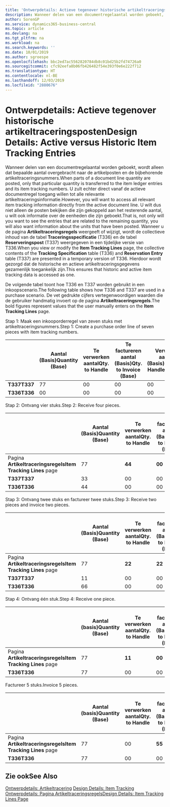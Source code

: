 ```yaml
---
title: 'Ontwerpdetails: Actieve tegenover historische artikeltraceringsposten | Microsoft Docs'
description: Wanneer delen van een documentregelaantal worden geboekt, wordt alleen dat bepaalde aantal overgebracht naar de artikelposten en de bijbehorende artikeltraceringsnummers. U zult echter direct vanaf de actieve documentregel toegang willen tot alle relevante artikeltraceringsinformatie. U wilt dus niet alleen de posten bekijken die zijn gekoppeld aan het resterende aantal, u wilt ook informatie over de eenheden die zijn geboekt. Wanneer u de pagina **Artikeltraceringsregels** weergeeft of wijzigt, wordt de collectieve inhoud van de tabel **Traceringsspecificatie** (T336) en de tabel **Reserveringspost** (T337) weergegeven in een tijdelijke versie van T336. Hierdoor wordt gezorgd dat de historische en actieve artikeltraceringsgegevens gezamenlijk toegankelijk zijn.
author: SorenGP
ms.service: dynamics365-business-central
ms.topic: article
ms.devlang: na
ms.tgt_pltfrm: na
ms.workload: na
ms.search.keywords: ''
ms.date: 10/01/2019
ms.author: sgroespe
ms.openlocfilehash: bbc2ed7ac5562820784db8c01bd25b2fd74726a0
ms.sourcegitcommit: cfc92eefa8b06fb426482f54e393f0e6e222f712
ms.translationtype: HT
ms.contentlocale: nl-BE
ms.lasthandoff: 12/03/2019
ms.locfileid: "2880676"
---
```

# <a name="design-details-active-versus-historic-item-tracking-entries"></a><span data-ttu-id="6f6fc-107">Ontwerpdetails: Actieve tegenover historische artikeltraceringsposten</span><span class="sxs-lookup"><span data-stu-id="6f6fc-107">Design Details: Active versus Historic Item Tracking Entries</span></span>
<span data-ttu-id="6f6fc-108">Wanneer delen van een documentregelaantal worden geboekt, wordt alleen dat bepaalde aantal overgebracht naar de artikelposten en de bijbehorende artikeltraceringsnummers.</span><span class="sxs-lookup"><span data-stu-id="6f6fc-108">When parts of a document line quantity are posted, only that particular quantity is transferred to the item ledger entries and its item tracking numbers.</span></span> <span data-ttu-id="6f6fc-109">U zult echter direct vanaf de actieve documentregel toegang willen tot alle relevante artikeltraceringsinformatie.</span><span class="sxs-lookup"><span data-stu-id="6f6fc-109">However, you will want to access all relevant item tracking information directly from the active document line.</span></span> <span data-ttu-id="6f6fc-110">U wilt dus niet alleen de posten bekijken die zijn gekoppeld aan het resterende aantal, u wilt ook informatie over de eenheden die zijn geboekt.</span><span class="sxs-lookup"><span data-stu-id="6f6fc-110">That is, not only will you want to see the entries that are related to the remaining quantity, you will also want information about the units that have been posted.</span></span> <span data-ttu-id="6f6fc-111">Wanneer u de pagina **Artikeltraceringsregels** weergeeft of wijzigt, wordt de collectieve inhoud van de tabel **Traceringsspecificatie** (T336) en de tabel **Reserveringspost** (T337) weergegeven in een tijdelijke versie van T336.</span><span class="sxs-lookup"><span data-stu-id="6f6fc-111">When you view or modify the **Item Tracking Lines** page, the collective contents of the **Tracking Specification** table (T336) and **Reservation Entry** table (T337) are presented in a temporary version of T336.</span></span> <span data-ttu-id="6f6fc-112">Hierdoor wordt gezorgd dat de historische en actieve artikeltraceringsgegevens gezamenlijk toegankelijk zijn.</span><span class="sxs-lookup"><span data-stu-id="6f6fc-112">This ensures that historic and active item tracking data is accessed as one.</span></span>  

 <span data-ttu-id="6f6fc-113">De volgende tabel toont hoe T336 en T337 worden gebruikt in een inkoopscenario.</span><span class="sxs-lookup"><span data-stu-id="6f6fc-113">The following table shows how T336 and T337 are used in a purchase scenario.</span></span> <span data-ttu-id="6f6fc-114">De vet gedrukte cijfers vertegenwoordigen waarden die de gebruiker handmatig invoert op de pagina **Artikeltraceringsregels**.</span><span class="sxs-lookup"><span data-stu-id="6f6fc-114">The bold figures represent values that the user manually enters on the **Item Tracking Lines** page.</span></span>  

 <span data-ttu-id="6f6fc-115">Stap 1: Maak een inkooporderregel van zeven stuks met artikeltraceringsnummers.</span><span class="sxs-lookup"><span data-stu-id="6f6fc-115">Step 1: Create a purchase order line of seven pieces with item tracking numbers.</span></span>  

||<span data-ttu-id="6f6fc-116">**Aantal (Basis)**</span><span class="sxs-lookup"><span data-stu-id="6f6fc-116">**Quantity (Base)**</span></span>|<span data-ttu-id="6f6fc-117">**Te verwerken aantal**</span><span class="sxs-lookup"><span data-stu-id="6f6fc-117">**Qty. to Handle**</span></span>|<span data-ttu-id="6f6fc-118">**Te factureren aantal (Basis)**</span><span class="sxs-lookup"><span data-stu-id="6f6fc-118">**Qty. to Invoice (Base)**</span></span>|<span data-ttu-id="6f6fc-119">**Verwerkt aantal (Basis)**</span><span class="sxs-lookup"><span data-stu-id="6f6fc-119">**Quantity Handled (Base)**</span></span>|<span data-ttu-id="6f6fc-120">**Gefactureerd aantal (Basis)**</span><span class="sxs-lookup"><span data-stu-id="6f6fc-120">**Quantity Invoiced (Base)**</span></span>|  
|-|----------------------------------------------|--------------------------------------------|------------------------------------------------------|-------------------------------------------------------|--------------------------------------------------------|  
|<span data-ttu-id="6f6fc-121">**T337**</span><span class="sxs-lookup"><span data-stu-id="6f6fc-121">**T337**</span></span>|<span data-ttu-id="6f6fc-122">7</span><span class="sxs-lookup"><span data-stu-id="6f6fc-122">7</span></span>|<span data-ttu-id="6f6fc-123">0</span><span class="sxs-lookup"><span data-stu-id="6f6fc-123">0</span></span>|<span data-ttu-id="6f6fc-124">0</span><span class="sxs-lookup"><span data-stu-id="6f6fc-124">0</span></span>|<span data-ttu-id="6f6fc-125">0</span><span class="sxs-lookup"><span data-stu-id="6f6fc-125">0</span></span>|<span data-ttu-id="6f6fc-126">0</span><span class="sxs-lookup"><span data-stu-id="6f6fc-126">0</span></span>|  
|<span data-ttu-id="6f6fc-127">**T336**</span><span class="sxs-lookup"><span data-stu-id="6f6fc-127">**T336**</span></span>|<span data-ttu-id="6f6fc-128">0</span><span class="sxs-lookup"><span data-stu-id="6f6fc-128">0</span></span>|<span data-ttu-id="6f6fc-129">0</span><span class="sxs-lookup"><span data-stu-id="6f6fc-129">0</span></span>|<span data-ttu-id="6f6fc-130">0</span><span class="sxs-lookup"><span data-stu-id="6f6fc-130">0</span></span>|<span data-ttu-id="6f6fc-131">0</span><span class="sxs-lookup"><span data-stu-id="6f6fc-131">0</span></span>|<span data-ttu-id="6f6fc-132">0</span><span class="sxs-lookup"><span data-stu-id="6f6fc-132">0</span></span>|  

 <span data-ttu-id="6f6fc-133">Stap 2: Ontvang vier stuks.</span><span class="sxs-lookup"><span data-stu-id="6f6fc-133">Step 2: Receive four pieces.</span></span>  

||<span data-ttu-id="6f6fc-134">**Aantal (Basis)**</span><span class="sxs-lookup"><span data-stu-id="6f6fc-134">**Quantity (Base)**</span></span>|<span data-ttu-id="6f6fc-135">**Te verwerken aantal**</span><span class="sxs-lookup"><span data-stu-id="6f6fc-135">**Qty. to Handle**</span></span>|<span data-ttu-id="6f6fc-136">**Te factureren aantal (Basis)**</span><span class="sxs-lookup"><span data-stu-id="6f6fc-136">**Qty. to Invoice (Base)**</span></span>|<span data-ttu-id="6f6fc-137">**Verwerkt aantal (Basis)**</span><span class="sxs-lookup"><span data-stu-id="6f6fc-137">**Quantity Handled (Base)**</span></span>|<span data-ttu-id="6f6fc-138">**Gefactureerd aantal (Basis)**</span><span class="sxs-lookup"><span data-stu-id="6f6fc-138">**Quantity Invoiced (Base)**</span></span>|  
|-|----------------------------------------------|--------------------------------------------|------------------------------------------------------|-------------------------------------------------------|--------------------------------------------------------|  
|<span data-ttu-id="6f6fc-139">Pagina **Artikeltraceringsregels**</span><span class="sxs-lookup"><span data-stu-id="6f6fc-139">**Item Tracking Lines** page</span></span>|<span data-ttu-id="6f6fc-140">7</span><span class="sxs-lookup"><span data-stu-id="6f6fc-140">7</span></span>|<span data-ttu-id="6f6fc-141">**4**</span><span class="sxs-lookup"><span data-stu-id="6f6fc-141">**4**</span></span>|<span data-ttu-id="6f6fc-142">**0**</span><span class="sxs-lookup"><span data-stu-id="6f6fc-142">**0**</span></span>|<span data-ttu-id="6f6fc-143">0</span><span class="sxs-lookup"><span data-stu-id="6f6fc-143">0</span></span>|<span data-ttu-id="6f6fc-144">0</span><span class="sxs-lookup"><span data-stu-id="6f6fc-144">0</span></span>|  
|<span data-ttu-id="6f6fc-145">**T337**</span><span class="sxs-lookup"><span data-stu-id="6f6fc-145">**T337**</span></span>|<span data-ttu-id="6f6fc-146">3</span><span class="sxs-lookup"><span data-stu-id="6f6fc-146">3</span></span>|<span data-ttu-id="6f6fc-147">0</span><span class="sxs-lookup"><span data-stu-id="6f6fc-147">0</span></span>|<span data-ttu-id="6f6fc-148">0</span><span class="sxs-lookup"><span data-stu-id="6f6fc-148">0</span></span>|<span data-ttu-id="6f6fc-149">0</span><span class="sxs-lookup"><span data-stu-id="6f6fc-149">0</span></span>|<span data-ttu-id="6f6fc-150">0</span><span class="sxs-lookup"><span data-stu-id="6f6fc-150">0</span></span>|  
|<span data-ttu-id="6f6fc-151">**T336**</span><span class="sxs-lookup"><span data-stu-id="6f6fc-151">**T336**</span></span>|<span data-ttu-id="6f6fc-152">4</span><span class="sxs-lookup"><span data-stu-id="6f6fc-152">4</span></span>|<span data-ttu-id="6f6fc-153">0</span><span class="sxs-lookup"><span data-stu-id="6f6fc-153">0</span></span>|<span data-ttu-id="6f6fc-154">0</span><span class="sxs-lookup"><span data-stu-id="6f6fc-154">0</span></span>|<span data-ttu-id="6f6fc-155">4</span><span class="sxs-lookup"><span data-stu-id="6f6fc-155">4</span></span>|<span data-ttu-id="6f6fc-156">0</span><span class="sxs-lookup"><span data-stu-id="6f6fc-156">0</span></span>|  

 <span data-ttu-id="6f6fc-157">Stap 3: Ontvang twee stuks en factureer twee stuks.</span><span class="sxs-lookup"><span data-stu-id="6f6fc-157">Step 3: Receive two pieces and invoice two pieces.</span></span>  

||<span data-ttu-id="6f6fc-158">**Aantal (Basis)**</span><span class="sxs-lookup"><span data-stu-id="6f6fc-158">**Quantity (Base)**</span></span>|<span data-ttu-id="6f6fc-159">**Te verwerken aantal**</span><span class="sxs-lookup"><span data-stu-id="6f6fc-159">**Qty. to Handle**</span></span>|<span data-ttu-id="6f6fc-160">**Te factureren aantal (Basis)**</span><span class="sxs-lookup"><span data-stu-id="6f6fc-160">**Qty. to Invoice (Base)**</span></span>|<span data-ttu-id="6f6fc-161">**Verwerkt aantal (Basis)**</span><span class="sxs-lookup"><span data-stu-id="6f6fc-161">**Quantity Handled (Base)**</span></span>|<span data-ttu-id="6f6fc-162">**Gefactureerd aantal (Basis)**</span><span class="sxs-lookup"><span data-stu-id="6f6fc-162">**Quantity Invoiced (Base)**</span></span>|  
|-|----------------------------------------------|--------------------------------------------|------------------------------------------------------|-------------------------------------------------------|--------------------------------------------------------|  
|<span data-ttu-id="6f6fc-163">Pagina **Artikeltraceringsregels**</span><span class="sxs-lookup"><span data-stu-id="6f6fc-163">**Item Tracking Lines** page</span></span>|<span data-ttu-id="6f6fc-164">7</span><span class="sxs-lookup"><span data-stu-id="6f6fc-164">7</span></span>|<span data-ttu-id="6f6fc-165">**2**</span><span class="sxs-lookup"><span data-stu-id="6f6fc-165">**2**</span></span>|<span data-ttu-id="6f6fc-166">**2**</span><span class="sxs-lookup"><span data-stu-id="6f6fc-166">**2**</span></span>|<span data-ttu-id="6f6fc-167">4</span><span class="sxs-lookup"><span data-stu-id="6f6fc-167">4</span></span>|<span data-ttu-id="6f6fc-168">0</span><span class="sxs-lookup"><span data-stu-id="6f6fc-168">0</span></span>|  
|<span data-ttu-id="6f6fc-169">**T337**</span><span class="sxs-lookup"><span data-stu-id="6f6fc-169">**T337**</span></span>|<span data-ttu-id="6f6fc-170">1</span><span class="sxs-lookup"><span data-stu-id="6f6fc-170">1</span></span>|<span data-ttu-id="6f6fc-171">0</span><span class="sxs-lookup"><span data-stu-id="6f6fc-171">0</span></span>|<span data-ttu-id="6f6fc-172">0</span><span class="sxs-lookup"><span data-stu-id="6f6fc-172">0</span></span>|<span data-ttu-id="6f6fc-173">0</span><span class="sxs-lookup"><span data-stu-id="6f6fc-173">0</span></span>|<span data-ttu-id="6f6fc-174">0</span><span class="sxs-lookup"><span data-stu-id="6f6fc-174">0</span></span>|  
|<span data-ttu-id="6f6fc-175">**T336**</span><span class="sxs-lookup"><span data-stu-id="6f6fc-175">**T336**</span></span>|<span data-ttu-id="6f6fc-176">6</span><span class="sxs-lookup"><span data-stu-id="6f6fc-176">6</span></span>|<span data-ttu-id="6f6fc-177">0</span><span class="sxs-lookup"><span data-stu-id="6f6fc-177">0</span></span>|<span data-ttu-id="6f6fc-178">0</span><span class="sxs-lookup"><span data-stu-id="6f6fc-178">0</span></span>|<span data-ttu-id="6f6fc-179">6</span><span class="sxs-lookup"><span data-stu-id="6f6fc-179">6</span></span>|<span data-ttu-id="6f6fc-180">2</span><span class="sxs-lookup"><span data-stu-id="6f6fc-180">2</span></span>|  

 <span data-ttu-id="6f6fc-181">Stap 4: Ontvang één stuk.</span><span class="sxs-lookup"><span data-stu-id="6f6fc-181">Step 4: Receive one piece.</span></span>  

||<span data-ttu-id="6f6fc-182">**Aantal (basis)**</span><span class="sxs-lookup"><span data-stu-id="6f6fc-182">**Quantity (Base)**</span></span>|<span data-ttu-id="6f6fc-183">**Te verwerken aantal**</span><span class="sxs-lookup"><span data-stu-id="6f6fc-183">**Qty. to Handle**</span></span>|<span data-ttu-id="6f6fc-184">**Te factureren aantal (Basis)**</span><span class="sxs-lookup"><span data-stu-id="6f6fc-184">**Qty. to Invoice (Base)**</span></span>|<span data-ttu-id="6f6fc-185">**Verwerkt aantal (Basis)**</span><span class="sxs-lookup"><span data-stu-id="6f6fc-185">**Quantity Handled (Base)**</span></span>|<span data-ttu-id="6f6fc-186">**Gefactureerd aantal (Basis)**</span><span class="sxs-lookup"><span data-stu-id="6f6fc-186">**Quantity Invoiced (Base)**</span></span>|  
|-|----------------------------------------------|--------------------------------------------|------------------------------------------------------|-------------------------------------------------------|--------------------------------------------------------|  
|<span data-ttu-id="6f6fc-187">Pagina **Artikeltraceringsregels**</span><span class="sxs-lookup"><span data-stu-id="6f6fc-187">**Item Tracking Lines** page</span></span>|<span data-ttu-id="6f6fc-188">7</span><span class="sxs-lookup"><span data-stu-id="6f6fc-188">7</span></span>|<span data-ttu-id="6f6fc-189">**1**</span><span class="sxs-lookup"><span data-stu-id="6f6fc-189">**1**</span></span>|<span data-ttu-id="6f6fc-190">**0**</span><span class="sxs-lookup"><span data-stu-id="6f6fc-190">**0**</span></span>|<span data-ttu-id="6f6fc-191">6</span><span class="sxs-lookup"><span data-stu-id="6f6fc-191">6</span></span>|<span data-ttu-id="6f6fc-192">2</span><span class="sxs-lookup"><span data-stu-id="6f6fc-192">2</span></span>|  
|<span data-ttu-id="6f6fc-193">**T336**</span><span class="sxs-lookup"><span data-stu-id="6f6fc-193">**T336**</span></span>|<span data-ttu-id="6f6fc-194">7</span><span class="sxs-lookup"><span data-stu-id="6f6fc-194">7</span></span>|<span data-ttu-id="6f6fc-195">0</span><span class="sxs-lookup"><span data-stu-id="6f6fc-195">0</span></span>|<span data-ttu-id="6f6fc-196">0</span><span class="sxs-lookup"><span data-stu-id="6f6fc-196">0</span></span>|<span data-ttu-id="6f6fc-197">7</span><span class="sxs-lookup"><span data-stu-id="6f6fc-197">7</span></span>|<span data-ttu-id="6f6fc-198">2</span><span class="sxs-lookup"><span data-stu-id="6f6fc-198">2</span></span>|  

 <span data-ttu-id="6f6fc-199">Factureer 5 stuks.</span><span class="sxs-lookup"><span data-stu-id="6f6fc-199">Invoice 5 pieces.</span></span>  

||<span data-ttu-id="6f6fc-200">**Aantal (basis)**</span><span class="sxs-lookup"><span data-stu-id="6f6fc-200">**Quantity (Base)**</span></span>|<span data-ttu-id="6f6fc-201">**Te verwerken aantal**</span><span class="sxs-lookup"><span data-stu-id="6f6fc-201">**Qty. to Handle**</span></span>|<span data-ttu-id="6f6fc-202">**Te factureren aantal (Basis)**</span><span class="sxs-lookup"><span data-stu-id="6f6fc-202">**Qty. to Invoice (Base)**</span></span>|<span data-ttu-id="6f6fc-203">**Verwerkt aantal (Basis)**</span><span class="sxs-lookup"><span data-stu-id="6f6fc-203">**Quantity Handled (Base)**</span></span>|<span data-ttu-id="6f6fc-204">**Gefactureerd aantal (Basis)**</span><span class="sxs-lookup"><span data-stu-id="6f6fc-204">**Quantity Invoiced (Base)**</span></span>|  
|-|----------------------------------------------|--------------------------------------------|------------------------------------------------------|-------------------------------------------------------|--------------------------------------------------------|  
|<span data-ttu-id="6f6fc-205">Pagina **Artikeltraceringsregels**</span><span class="sxs-lookup"><span data-stu-id="6f6fc-205">**Item Tracking Lines** page</span></span>|<span data-ttu-id="6f6fc-206">7</span><span class="sxs-lookup"><span data-stu-id="6f6fc-206">7</span></span>|<span data-ttu-id="6f6fc-207">0</span><span class="sxs-lookup"><span data-stu-id="6f6fc-207">0</span></span>|<span data-ttu-id="6f6fc-208">**5**</span><span class="sxs-lookup"><span data-stu-id="6f6fc-208">**5**</span></span>|<span data-ttu-id="6f6fc-209">7</span><span class="sxs-lookup"><span data-stu-id="6f6fc-209">7</span></span>|<span data-ttu-id="6f6fc-210">2</span><span class="sxs-lookup"><span data-stu-id="6f6fc-210">2</span></span>|  
|<span data-ttu-id="6f6fc-211">**T336**</span><span class="sxs-lookup"><span data-stu-id="6f6fc-211">**T336**</span></span>|<span data-ttu-id="6f6fc-212">7</span><span class="sxs-lookup"><span data-stu-id="6f6fc-212">7</span></span>|<span data-ttu-id="6f6fc-213">0</span><span class="sxs-lookup"><span data-stu-id="6f6fc-213">0</span></span>|<span data-ttu-id="6f6fc-214">0</span><span class="sxs-lookup"><span data-stu-id="6f6fc-214">0</span></span>|<span data-ttu-id="6f6fc-215">7</span><span class="sxs-lookup"><span data-stu-id="6f6fc-215">7</span></span>|<span data-ttu-id="6f6fc-216">7</span><span class="sxs-lookup"><span data-stu-id="6f6fc-216">7</span></span>|  

## <a name="see-also"></a><span data-ttu-id="6f6fc-217">Zie ook</span><span class="sxs-lookup"><span data-stu-id="6f6fc-217">See Also</span></span>  
 <span data-ttu-id="6f6fc-218">[Ontwerpdetails: Artikeltracering](design-details-item-tracking.md) </span><span class="sxs-lookup"><span data-stu-id="6f6fc-218">[Design Details: Item Tracking](design-details-item-tracking.md) </span></span>  
 [<span data-ttu-id="6f6fc-219">Ontwerpdetails: Pagina Artikeltraceringsregels</span><span class="sxs-lookup"><span data-stu-id="6f6fc-219">Design Details: Item Tracking Lines Page</span></span>](design-details-item-tracking-lines-window.md)
